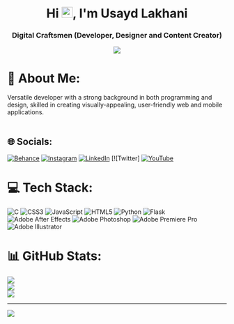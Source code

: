 

<h1 align="center">Hi <img src="https://media.giphy.com/media/hvRJCLFzcasrR4ia7z/giphy.gif" width="25px">, I'm Usayd Lakhani</h1>
<h3 align="center">Digital Craftsmen (Developer, Designer and Content Creator)</h3>

<p align="center">
  <img src="https://cdn.discordapp.com/attachments/993420540092092426/1067055962244001813/bgmoving2.gif">
</p>

# 💫 About Me:
Versatile developer with a strong background in both programming and design, skilled in creating visually-appealing, user-friendly web and mobile applications.<br><br>


## 🌐 Socials:
[![Behance](https://img.shields.io/badge/Behance-1769ff?logo=behance&logoColor=white)](https://behance.net/usayd) [![Instagram](https://img.shields.io/badge/Instagram-%23E4405F.svg?logo=Instagram&logoColor=white)](https://instagram.com/usayd.l) [![LinkedIn](https://img.shields.io/badge/LinkedIn-%230077B5.svg?logo=linkedin&logoColor=white)](https://linkedin.com/in/usaydl) [![Twitter] [![YouTube](https://img.shields.io/badge/YouTube-%23FF0000.svg?logo=YouTube&logoColor=white)](https://youtube.com/@usaydswrld) 

# 💻 Tech Stack:
![C](https://img.shields.io/badge/c-%2300599C.svg?style=for-the-badge&logo=c&logoColor=white) ![CSS3](https://img.shields.io/badge/css3-%231572B6.svg?style=for-the-badge&logo=css3&logoColor=white) ![JavaScript](https://img.shields.io/badge/javascript-%23323330.svg?style=for-the-badge&logo=javascript&logoColor=%23F7DF1E) ![HTML5](https://img.shields.io/badge/html5-%23E34F26.svg?style=for-the-badge&logo=html5&logoColor=white) ![Python](https://img.shields.io/badge/python-3670A0?style=for-the-badge&logo=python&logoColor=ffdd54) ![Flask](https://img.shields.io/badge/flask-%23000.svg?style=for-the-badge&logo=flask&logoColor=white) ![Adobe After Effects](https://img.shields.io/badge/Adobe%20After%20Effects-9999FF.svg?style=for-the-badge&logo=Adobe%20After%20Effects&logoColor=white) ![Adobe Photoshop](https://img.shields.io/badge/adobephotoshop-%2331A8FF.svg?style=for-the-badge&logo=adobephotoshop&logoColor=white) ![Adobe Premiere Pro](https://img.shields.io/badge/Adobe%20Premiere%20Pro-9999FF.svg?style=for-the-badge&logo=Adobe%20Premiere%20Pro&logoColor=white) ![Adobe Illustrator](https://img.shields.io/badge/adobeillustrator-%23FF9A00.svg?style=for-the-badge&logo=adobeillustrator&logoColor=white)
# 📊 GitHub Stats:
![](https://github-readme-stats.vercel.app/api?username=usayd-l&theme=tokyonight&hide_border=true&include_all_commits=false&count_private=false)<br/>
![](https://github-readme-streak-stats.herokuapp.com/?user=usayd-l&theme=tokyonight&hide_border=true)<br/>
![](https://github-readme-stats.vercel.app/api/top-langs/?username=usayd-l&theme=tokyonight&hide_border=true&include_all_commits=false&count_private=false&layout=compact)


---
[![](https://visitcount.itsvg.in/api?id=usayd-l&icon=0&color=0)](https://visitcount.itsvg.in)




